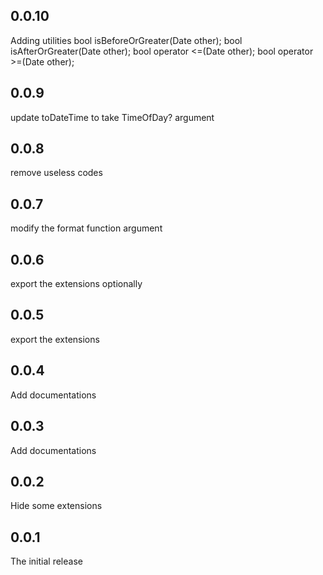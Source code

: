 ## 0.0.10
Adding utilities
bool isBeforeOrGreater(Date other);
bool isAfterOrGreater(Date other);
bool operator <=(Date other);
bool operator >=(Date other);

## 0.0.9
update toDateTime to take TimeOfDay? argument

## 0.0.8
remove useless codes

## 0.0.7
modify the format function argument

## 0.0.6
export the extensions optionally

## 0.0.5
export the extensions

## 0.0.4
Add documentations

## 0.0.3
Add documentations

## 0.0.2
Hide some extensions

## 0.0.1
The initial release